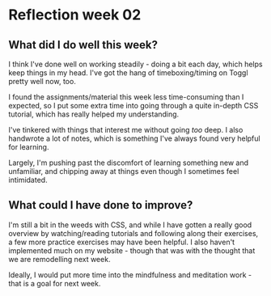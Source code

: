 # Reflection week 02

## What did I do well this week?

I think I've done well on working steadily - doing a bit each day, which helps keep things in my head. I've got the hang of timeboxing/timing on Toggl pretty well now, too.

I found the assignments/material this week less time-consuming than I expected, so I put some extra time into going through a quite in-depth CSS tutorial, which has really helped my understanding.

I've tinkered with things that interest me without going *too* deep. I also handwrote a lot of notes, which is something I've always found very helpful for learning.

Largely, I'm pushing past the discomfort of learning something new and unfamiliar, and chipping away at things even though I sometimes feel intimidated.

## What could I have done to improve?

I'm still a bit in the weeds with CSS, and while I have gotten a really good overview by watching/reading tutorials and following along their exercises, a few more practice exercises may have been helpful. I also haven't implemented much on my website - though that was with the thought that we are remodelling next week.

Ideally, I would put more time into the mindfulness and meditation work - that is a goal for next week.
